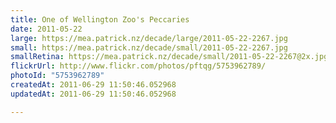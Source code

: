 ```yaml
---
title: One of Wellington Zoo's Peccaries
date: 2011-05-22
large: https://mea.patrick.nz/decade/large/2011-05-22-2267.jpg
small: https://mea.patrick.nz/decade/small/2011-05-22-2267.jpg
smallRetina: https://mea.patrick.nz/decade/small/2011-05-22-2267@2x.jpg
flickrUrl: http://www.flickr.com/photos/pftqg/5753962789/
photoId: "5753962789"
createdAt: 2011-06-29 11:50:46.052968
updatedAt: 2011-06-29 11:50:46.052968

---
```


